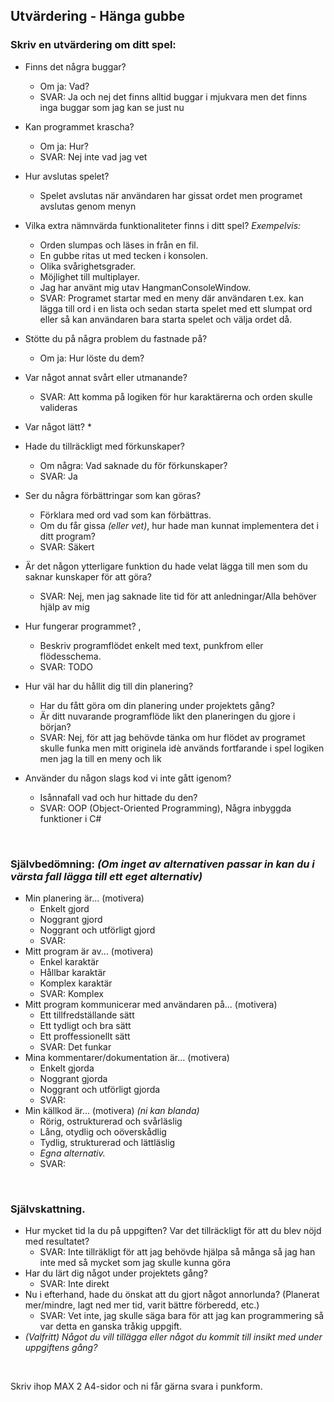 ﻿## Utvärdering - Hänga gubbe

### Skriv en utvärdering om ditt spel:
* Finns det några buggar? 
  * Om ja: Vad?
  * SVAR: Ja och nej det finns alltid buggar i mjukvara men det finns inga buggar som jag kan se just nu
* Kan programmet krascha?
  * Om ja: Hur?
  * SVAR: Nej inte vad jag vet
* Hur avslutas spelet?
  * Spelet avslutas när användaren har gissat ordet men programet avslutas genom menyn
* Vilka extra nämnvärda funktionaliteter finns i ditt spel? *Exempelvis:*
  * Orden slumpas och läses in från en fil.
  * En gubbe ritas ut med tecken i konsolen.
  * Olika svårighetsgrader.
  * Möjlighet till multiplayer.
  * Jag har använt mig utav HangmanConsoleWindow.
  * SVAR: Programet startar med en meny där användaren t.ex. kan lägga till ord i en lista och sedan starta spelet med ett slumpat ord eller så kan användaren bara starta spelet och välja ordet då. 
* Stötte du på några problem du fastnade på? 
  * Om ja: Hur löste du dem?
* Var något annat svårt eller utmanande? 
  * SVAR: Att komma på logiken för hur karaktärerna och orden skulle valideras 
* Var något lätt?
  * 

* Hade du tillräckligt med förkunskaper? 
  * Om några: Vad saknade du för förkunskaper?
  * SVAR: Ja
* Ser du några förbättringar som kan göras? 
  * Förklara med ord vad som kan förbättras.
  * Om du får gissa *(eller vet)*, hur hade man kunnat implementera det i ditt program?
  * SVAR: Säkert
* Är det någon ytterligare funktion du hade velat lägga till men som du saknar kunskaper för att göra?
  * SVAR: Nej, men jag saknade lite tid för att anledningar/Alla behöver hjälp av mig
* Hur fungerar programmet? ,
  * Beskriv programflödet enkelt med text, punkfrom eller flödesschema.
  * SVAR: TODO
* Hur väl har du hållit dig till din planering?
  * Har du fått göra om din planering under projektets gång?
  * Är ditt nuvarande programflöde likt den planeringen du gjore i början?
  * SVAR: Nej, för att jag behövde tänka om hur flödet av programet skulle funka men mitt originela idè används fortfarande i spel logiken men jag la till en meny och lik
* Använder du någon slags kod vi inte gått igenom? 
  * Isånnafall vad och hur hittade du den?
  * SVAR: OOP (Object-Oriented Programming), Några inbyggda funktioner i C#


<br>

### Självbedömning: *(Om inget av alternativen passar in kan du i värsta fall lägga till ett eget alternativ)*
  * Min planering är... (motivera)
      * Enkelt gjord
      * Noggrant gjord
      * Noggrant och utförligt gjord
      * SVAR: 
  * Mitt program är av... (motivera)
      * Enkel karaktär
      * Hållbar karaktär
      * Komplex karaktär
      * SVAR: Komplex
   * Mitt program kommunicerar med användaren på... (motivera)
      * Ett tillfredställande sätt
      * Ett tydligt och bra sätt
      * Ett proffessionellt sätt
      * SVAR: Det funkar
   * Mina kommentarer/dokumentation är... (motivera)
      * Enkelt gjorda
      * Noggrant gjorda
      * Noggrant och utförligt gjorda
      * SVAR: 
   * Min källkod är... (motivera) *(ni kan blanda)*
      * Rörig, ostrukturerad och svårläslig
      * Lång, otydlig och oöverskådlig
      * Tydlig, strukturerad och lättläslig
      * *Egna alternativ.*
      * SVAR: 

<br>

### Självskattning.
  * Hur mycket tid la du på uppgiften? Var det tillräckligt för att du blev nöjd med resultatet?
    * SVAR: Inte tillräkligt för att jag behövde hjälpa så många så jag han inte med så mycket som jag skulle kunna göra
  * Har du lärt dig något under projektets gång?
    * SVAR: Inte direkt
  * Nu i efterhand, hade du önskat att du gjort något annorlunda? (Planerat mer/mindre, lagt ned mer tid, varit bättre förberedd, etc.)
    * SVAR: Vet inte, jag skulle säga bara för att jag kan programmering så var detta en ganska tråkig uppgift.
  * *(Valfritt) Något du vill tillägga eller något du kommit till insikt med under uppgiftens gång?*
  
<br>

Skriv ihop MAX 2 A4-sidor och ni får gärna svara i punkform. 